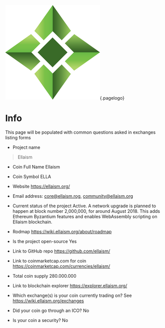 ![Logo](/uploads/logo.png "Logo"){.pagelogo}
<!-- TITLE: Listing info -->
<!-- SUBTITLE: Ellaism - A stable network with no premine and no dev fees -->

# Info
This page will be populated with common questions asked in exchanges listing forms

* Project name
> Ellaism

* Coin Full Name
Ellaism

* Coin Symbol
ELLA

* Website
https://ellaism.org/

* Email address:
core@ellaism.rog, community@ellaism.org

* Current status of the project
Active. A network upgrade is planned to happen at block number 2,000,000, for around August 2018. This adds Ethereum Byzantium features and enables WebAssembly scripting on Ellaism blockchain.

* Rodmap
https://wiki.ellaism.org/about/roadmap

* Is the project open-source
Yes

* Link to GitHub repo
https://github.com/ellaism/

* Link to coinmarketcap.com for coin
https://coinmarketcap.com/currencies/ellaism/

* Total coin supply
280.000.000

* Link to blockchain explorer
https://explorer.ellaism.org/

* Which exchange(s) is your coin currently trading on?
See https://wiki.ellaism.org/exchanges

* Did your coin go through an ICO?
No

* Is your coin a security?
No


